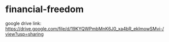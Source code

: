 # financial-freedom
google drive link: https://drive.google.com/file/d/19KYQWPmbMnK6J0_xa4bR_ekImowSMvi-/view?usp=sharing
